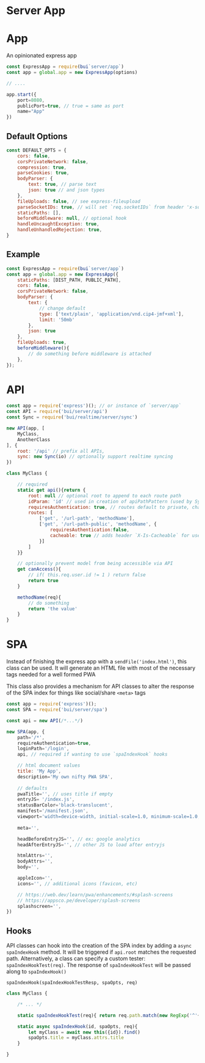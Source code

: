 # Server App

# App

An opinionated express app

```js
const ExpressApp = require(bui`server/app`)
const app = global.app = new ExpressApp(options)

// ....

app.start({
    port=8080, 
    publicPort=true, // true = same as port
    name="App"
})
```

## Default Options

```js
const DEFAULT_OPTS = {
    cors: false,
    corsPrivateNetwork: false,
    compression: true,
    parseCookies: true,
    bodyParser: {
        text: true, // parse text
        json: true // and json types
    },
    fileUploads: false, // see express-fileupload
    parseSocketIDs: true, // will set `req.socketIDs` from header 'x-socket-ids'
    staticPaths: [],
    beforeMiddleware: null, // optional hook
    handleUncaughtException: true,
    handleUnhandledRejection: true,
}
```

## Example

```js
const ExpressApp = require(bui`server/app`)
const app = global.app = new ExpressApp({
    staticPaths: [DIST_PATH, PUBLIC_PATH],
    cors: false,
    corsPrivateNetwork: false,
    bodyParser: {
        text: {
            // change default
            type: ['text/plain', 'application/vnd.cip4-jmf+xml'],
            limit: '50mb'
        },
        json: true
    },
    fileUploads: true,
    beforeMiddleware(){
        // do something before middleware is attached
    },
});
```

# API

```js
const app = require('express')(); // or instance of `server/app`
const API = require('bui/server/api')
const Sync = require('bui/realtime/server/sync')

new API(app, [
    MyClass,
    AnotherClass
], {
    root: '/api' // prefix all APIs,
    sync: new Sync(io) // optionally support realtime syncing
})

class MyClass {

    // required
    static get api(){return {
        root: null // optional root to append to each route path
        idParam: 'id' // used in creation of apiPathPattern (used by Sync)
        requiresAuthentication: true, // routes default to private, change to make all public
        routes: [
            ['get', '/url-path', 'methodName'],
            ['get', '/url-path-public', 'methodName', {
                requiresAuthentication:false,
                cacheable: true // adds header `X-Is-Cacheable` for use with service worker
            }]
        ]
    }}

    // optionally prevent model from being accessible via API
    get canAccess(){ 
        // if( this.req.user.id != 1 ) return false
        return true
    }

    methodName(req){
        // do something
        return 'the value'
    }
}
```


# SPA

Instead of finishing the express app with a `sendFile('index.html')`, this class can be used. It will generate an HTML file with most of the necessary tags needed for a well formed PWA

This class also provides a mechanism for API classes to alter the response of the SPA index for things like social/share `<meta>` tags

```js
const app = require('express')();
const SPA = require('bui/server/spa')

const api = new API(/*...*/)

new SPA(app, {
    path='/*', 
    requireAuthentication=true, 
    loginPath='/login',
    api, // required if wanting to use `spaIndexHook` hooks

    // html document values
    title: 'My App',
    description='My own nifty PWA SPA',
    
    // defaults
    pwaTitle='', // uses title if empty
    entryJS= '/index.js',
    statusBarColor='black-translucent',
    manifest='/manifest.json',
    viewport='width=device-width, initial-scale=1.0, minimum-scale=1.0, maximum-scale=1.0, viewport-fit=cover, user-scalable=no',
    
    meta='',

    headBeforeEntryJS='', // ex: google analytics
    headAfterEntryJS='', // other JS to load after entryjs

    htmlAttrs='',
    bodyAttrs='',
    body='',

    appleIcon='',
    icons='', // additional icons (favicon, etc)

    // https://web.dev/learn/pwa/enhancements/#splash-screens
    // https://appsco.pe/developer/splash-screens
    splashscreen='',
})
```

## Hooks
API classes can hook into the creation of the SPA index by adding a `async spaIndexHook` method. It will be triggered if `api.root` matches the requested path. Alternatively, a class can specify a custom tester: `spaIndexHookTest(req)`. The response of `spaIndexHookTest` will be passed along to `spaIndexHook()`

`spaIndexHook(spaIndexHookTestResp, spaOpts, req)`

```js
class MyClass {

    /* ... */

    static spaIndexHookTest(req){ return req.path.match(new RegExp('^'+this.api.root+'/([0-9]+)/?'))?.[1] }

    static async spaIndexHook(id, spaOpts, req){
        let myClass = await new this({id}).find()
        spaOpts.title = myClass.attrs.title
    }

}
```
